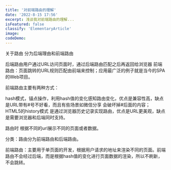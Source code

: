 ```yaml
---
title: '对前端路由的理解'
date: '2022-8-15 17:56'
excerpt: 浅谈我对前端路由的理解...
isFeatured: false
classify: 'ElementaryArticle'
image:
codeDemo:
---
```


关于路由 分为后端理由和前端路由

后端路由用户通过URL访问页面时，通过后端路由匹配之后再返回给浏览器
前端路由：页面跳转的URL规则匹配由前端来控制；应用最广泛的例子就是当今的SPA的Web项目。

前端路由主要有两种方式：

hash模式，锚点操作，利用hash值的变化感知路由变化，优点是兼容性高，缺点是URL带有#号不好看，而且有些场景如微信分享 会破坏掉#后面的内容；
HTML5的history模式 是通过浏览器历史记录实现路由，优点是URL更美观，缺点是需要浏览器和后端同时支持。


路由时 根据不同的url展示不同的页面或者数据。

分类：路由分为前端路由和后端路由。

前端路由：主要用于单页面的开发，根据用户请求的地址来渲染不同的页面。前端路由不会经过后端，而是根据hash值的变化进行页面数据的渲染，所以不刷新，不会跳转。
